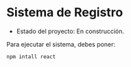 <h1> Sistema de Registro</h1>

- Estado del proyecto: En construcción.

Para ejecutar el sistema, debes poner:

```npm intall react```
